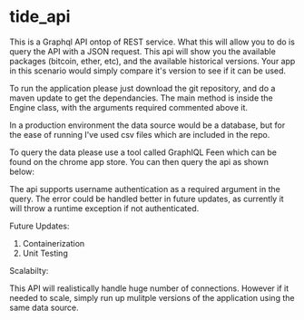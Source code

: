 # tide_api

This is a Graphql API ontop of REST service. What this will allow you to do is query the API with a JSON request.
This api will show you the available packages (bitcoin, ether, etc), and the available historical versions. Your
app in this scenario would simply compare it's version to see if it can be used.

To run the application please just download the git repository, and do a maven update to get the dependancies.
The main method is inside the Engine class, with the arguments required commented above it.

In a production environment the data source would be a database, but for the ease of running I've used csv files
which are included in the repo.

To query the data please use a tool called GraphIQL Feen which can be found on the chrome app store. You can then 
query the api as shown below:

The api supports username authentication as a required argument in the query. The error could be handled better
in future updates, as currently it will throw a runtime exception if not authenticated.

Future Updates:

  1. Containerization
  2. Unit Testing
  
 Scalabilty:
 
 This API will realistically handle huge number of connections. However if it needed to scale, simply run up mulitple
 versions of the application using the same data source.
